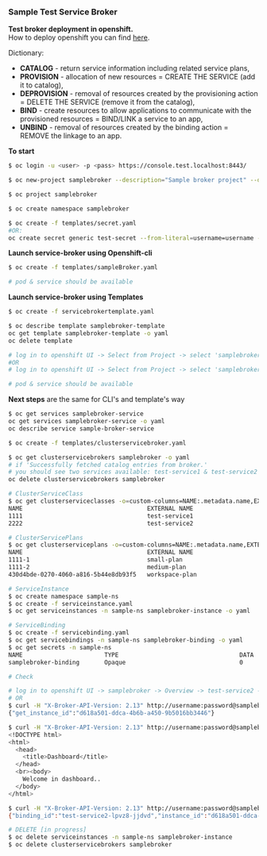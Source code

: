 ### Sample Test Service Broker

**Test broker deployment in openshift.**  
How to deploy openshift you can find [here](https://github.com/gshipley/installcentos).  

Dictionary:
- **CATALOG** - return service information including related service plans,
- **PROVISION** - allocation of new resources = CREATE THE SERVICE (add it to catalog),
- **DEPROVISION** - removal of resources created by the provisioning action = DELETE THE SERVICE (remove it from the catalog),
- **BIND** - create resources to allow applications to communicate with the provisioned resources = BIND/LINK a service to an app,
- **UNBIND** - removal of resources created by the binding action = REMOVE the linkage to an app.

**To start**  
```sh
$ oc login -u <user> -p <pass> https://console.test.localhost:8443/

$ oc new-project samplebroker --description="Sample broker project" --display-name="samplebroker"

$ oc project samplebroker

$ oc create namespace samplebroker

$ oc create -f templates/secret.yaml
#OR:
oc create secret generic test-secret --from-literal=username=username --from-literal=password=password --namespace samplebroker
```

**Launch service-broker using Openshift-cli**
```sh
$ oc create -f templates/sampleBroker.yaml

# pod & service should be available
```

**Launch service-broker using Templates**
```sh
$ oc create -f servicebrokertemplate.yaml 

$ oc describe template samplebroker-template
oc get template samplebroker-template -o yaml
oc delete template 

# log in to openshift UI -> Select from Project -> select 'samplebroker' project -> Add to project -> Select from Project -> select 'samplebroker-template'
#OR
# log in to openshift UI -> Select from Project -> select 'samplebroker' project -> Catalog -> Other -> select 'samplebroker-template'

# pod & service should be available
```

**Next steps** are the same for CLI's and template's way
```sh
$ oc get services samplebroker-service
oc get services samplebroker-service -o yaml
oc describe service sample-broker-service

$ oc create -f templates/clusterservicebroker.yaml

$ oc get clusterservicebrokers samplebroker -o yaml
# if 'Successfully fetched catalog entries from broker.' 
# you should see two services available: test-service1 & test-service2
oc delete clusterservicebrokers samplebroker

# ClusterServiceClass
$ oc get clusterserviceclasses -o=custom-columns=NAME:.metadata.name,EXTERNAL\ NAME:.spec.externalName
NAME                                   EXTERNAL NAME
1111                                   test-service1
2222                                   test-service2

# ClusterServicePlans
$ oc get clusterserviceplans -o=custom-columns=NAME:.metadata.name,EXTERNAL\ NAME:.spec.externalName
NAME                                   EXTERNAL NAME
1111-1                                 small-plan
1111-2                                 medium-plan
430d4bde-0270-4060-a816-5b44e8db93f5   workspace-plan

# ServiceInstance
$ oc create namespace sample-ns
$ oc create -f serviceinstance.yaml
$ oc get serviceinstances -n sample-ns samplebroker-instance -o yaml

# ServiceBinding
$ oc create -f servicebinding.yaml
$ oc get servicebindings -n sample-ns samplebroker-binding -o yaml
$ oc get secrets -n sample-ns
NAME                       TYPE                                  DATA      AGE
samplebroker-binding       Opaque                                0         2m

# Check

# log in to openshift UI -> samplebroker -> Overview -> test-service2 -> link to Dashboards
# OR
$ curl -H "X-Broker-API-Version: 2.13" http://username:password@samplebroker-service.samplebroker.svc.cluster.local:5050/sample-service/d618a501-ddca-4b6b-a450-9b5016bb3446
{"get_instance_id":"d618a501-ddca-4b6b-a450-9b5016bb3446"}

$ curl -H "X-Broker-API-Version: 2.13" http://username:password@samplebroker-service.samplebroker.svc.cluster.local:5050/sample-service/dashboard/d618a501-ddca-4b6b-a450-9b5016bb3446
<!DOCTYPE html>
<html>
  <head>
    <title>Dashboard</title>
  </head>
  <br><body>
    Welcome in dashboard..
  </body>
</html>

$ curl -H "X-Broker-API-Version: 2.13" http://username:password@samplebroker-service.samplebroker.svc.cluster.local:5050/sample-service/d618a501-ddca-4b6b-a450-9b5016bb3446/test-service2-lpvz8-jjdvd
{"binding_id":"test-service2-lpvz8-jjdvd","instance_id":"d618a501-ddca-4b6b-a450-9b5016bb3446"}

# DELETE [in progress]
$ oc delete serviceinstances -n sample-ns samplebroker-instance
$ oc delete clusterservicebrokers samplebroker
```